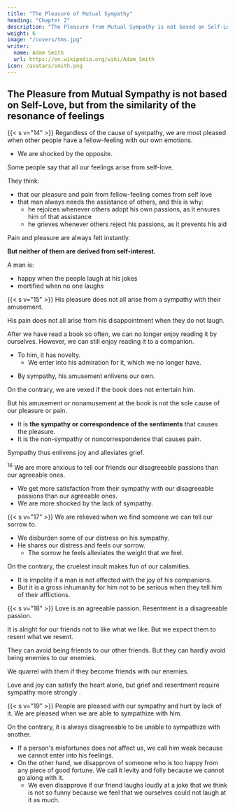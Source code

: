 ```yaml
---
title: "The Pleasure of Mutual Sympathy"
heading: "Chapter 2"
description: "The Pleasure from Mutual Sympathy is not based on Self-Love, but from the similarity of the resonance of feelings"
weight: 6
image: "/covers/tms.jpg"
writer:
  name: Adam Smith
  url: https://en.wikipedia.org/wiki/Adam_Smith
icon: /avatars/smith.png
---
```



## The Pleasure from Mutual Sympathy is not based on Self-Love, but from the similarity of the resonance of feelings

{{< s v="14" >}} Regardless of the cause of sympathy, we are most pleased when other people have a fellow-feeling with our own emotions. 
- We are shocked by the opposite. 

Some people say that all our feelings arise from self-love. 

They think:
- that our pleasure and pain from fellow-feeling comes from self love
- that man always needs the assistance of others, and this is why:
  - he rejoices whenever others adopt his own passions, as it ensures him of that assistance
  - he grieves whenever others reject his passions, as it prevents his aid

Pain and pleasure are always felt instantly. 

**But neither of them are derived from self-interest.**

A man is:
- happy when the people laugh at his jokes
- mortified when no one laughs 

<!-- #### Marginal Utility  -->

{{< s v="15" >}} His pleasure does not all arise from a sympathy with their amusement. 

His pain does not all arise from his disappointment when they do not laugh. 
<!-- - Though both the added vivacity and the disappointment contribute to his pleasure and pain. -->


After we have read a book so often, we can no longer enjoy reading it by ourselves. However, we can still enjoy reading it to a companion.
- To him, it has novelty.
  - We enter into his admiration for it, which we no longer have.
<!-- We consider all the book's ideas as how they appear to him, than in what appeared to ourselves. -->
  - By sympathy, his amusement enlivens our own.

On the contrary, we are vexed if the book does not entertain him.
<!--             We do not enjoy reading it to him.
    It is the same case here. -->

But his amusement or nonamusement at the book is not the sole cause of our pleasure or pain.
- It is **the sympathy or correspondence of the sentiments** that causes the pleasure. 
- It is the non-sympathy or noncorrespondence that causes pain. 

Sympathy thus enlivens joy and alleviates grief.

<!--         The mirth of our friends enlivens our own mirth.
        Their silence disappoints us.
        This may contribute to= 
            our pleasure from their mirth and
            our pain from their lack of mirth.
        But it is not the sole cause of either. -->


<!--             The lack of it causes pain, which cannot be accounted for in this way.
    My friends' sympathy with my joy might give me pleasure by enlivening that joy.
        But their sympathy with my grief gives me no pleasure, if it only served to enliven that grief. -->

<!--         It enlivens joy by presenting another source of satisfaction.
        It alleviates grief by giving the heart the only agreeable sensation which it can receive. -->

<sup>16</sup> We are more anxious to tell our friends our disagreeable passions than our agreeable ones.
- We get more satisfaction from their sympathy with our disagreeable passions than our agreeable ones.
- We are more shocked by the lack of sympathy.


{{< s v="17" >}} We are relieved when we find someone we can tell our sorrow to.
- We disburden some of our distress on his sympathy.
- He shares our distress and feels our sorrow.
  - The sorrow he feels alleviates the weight that we feel.
<!--   - Yet by relating their misfortunes they somewhat renew their grief.
        We awaken the remembrance of the causes of our affliction.
            Our tears flow faster than before.
            We are apt to abandon ourselves to sorrow.
    However, we take pleasure in all of this.
        We are sensibly relieved by it.
            Because the sweetness of his sympathy more than compensates that sorrow's bitterness.
                This sorrow had to be enlivened and renewed to excite this sympathy. -->

On the contrary, the cruelest insult makes fun of our calamities.
- It is impolite if a man is not affected with the joy of his companions.
- But it is a gross inhumanity for him not to be serious when they tell him of their afflictions.


{{< s v="18" >}}  Love is an agreeable passion. Resentment is a disagreeable passion.

It is alright for our friends not to like what we like. But we expect them to resent what we resent.

<!--  , as that they should enter into our resentments. We can forgive them though they are little affected with the favours we may have received. But we lose all patience if they are indifferent about the injuries done to us. -->
They can avoid being friends to our other friends. But they can hardly avoid being enemies to our enemies.

We quarrel with them if they become friends with our enemies.

<!--         We seldom resent if they are not friends with our friends.
 -->            
Love and joy can satisfy the heart alone, but grief and resentment require sympathy more strongly .


{{< s v="19" >}} People are pleased with our sympathy and hurt by lack of it. We are pleased when we are able to sympathize with him.

<!--         We are hurt when we are unable to do so.
        We congratulate the successful.
        We condole with the afflicted.
    Our pleasure in our conversation with someone we sympathize with, more than compensates our view of his sorrow.
 -->
On the contrary, it is always disagreeable to be unable to sympathize with another.
<!--         It hurts us to find that we cannot share his uneasiness. -->

- If a person's misfortunes does not affect us, we call him weak because we cannot enter into his feelings.
- On the other hand, we disapprove of someone who is too happy from any piece of good fortune. We call it levity and folly because we cannot go along with it.
  - We even disapprove if our friend laughs loudly at a joke that we think is not so funny because we feel that we ourselves could not laugh at it as much.
